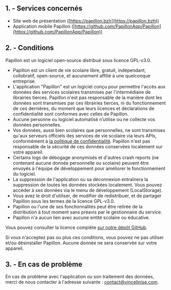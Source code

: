 ## 1. - Services concernés

* Site web de présentation ([https://papillon.bzh](https://papillon.bzh))
* Application mobile Papillon ([https://github.com/PapillonApp/Papillon](https://github.com/PapillonApp/Papillon))

## 2. - Conditions

Papillon est un logiciel open-source distribué sous licence GPL-v3.0.

* Papillon est un client de vie scolaire libre, gratuit, indépendant, collobratif, open-source, et aucunement affilié à une quelconque entreprise.
* L'application "Papillon" est un logiciel conçu pour permettre l'accès aux données des services scolaires transmises par l'intermédiaire de librairies tierces. Papillon n'est pas responsable de la manière dont les données sont transmises par ces librairies tierces, ni du fonctionnement de ces dernières, du moment que leurs licences et déclarations de confidentialité sont conformes avec celles de Papillon.
* Aucune personne ou logiciel automatisé n’utilise ou ne collecte vos données personnelles.
* Vos données, aussi bien scolaires que personnelles, ne sont transmises qu'aux serveurs officiels des services de vie scolaire via leurs APIs, conformément à [la politique de confidentialité](https://google.com). Papillon n'est pas responsable de la sécurité de ces données conservées localement sur votre appareil.
* Certains logs de débogage anonymisés et d'autres crash reports (ne contenant aucune donnée personnelle ou scolaire) peuvent être envoyés à l'équipe de développement pour améliorer le fonctionnement du logiciel.
* La suppression de l'application ou sa déconnexion entraînera la suppression de toutes les données stockées localement. Vous pouvez accéder à ses données via le menu de développement (LocalStorage).
* Vous avez le droit d'utiliser, de modifier de redistribuer, et de partager Papillon sous les termes de la licence GPL-v3.0.
* Papillon ou l'une de ses fonctionnalités peut être retirée de la distribution à tout moment sans préavis par le gestionnaire du service.
* Papillon n'a aucun lien avec aucune entité scolaire ou éducative.

Vous pouvez consulter la licence complète [sur notre dépôt GitHub](https://github.com/PapillonApp/Papillon/blob/main/LICENSE).

Si vous n'acceptez pas ou plus ces conditions, vous pouvez ne pas utiliser et/ou désinstaller Papillon. Aucune donnée ne sera conservée sur votre appareil.

## 3. - En cas de problème

En cas de problème avec l'application ou son traitement des données, merci de nous contacter à l'adresse suivante : [contact@vincelinise.com](mailto:contact@vincelinise.com).
